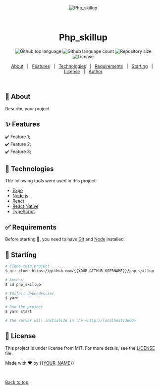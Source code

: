 <div align="center" id="top"> 
  <img src="./.github/app.gif" alt="Php_skillup" />

  &#xa0;

  <!-- <a href="https://php_skillup.netlify.app">Demo</a> -->
</div>

<h1 align="center">Php_skillup</h1>

<p align="center">
  <img alt="Github top language" src="https://img.shields.io/github/languages/top/{{YOUR_GITHUB_USERNAME}}/php_skillup?color=56BEB8">

  <img alt="Github language count" src="https://img.shields.io/github/languages/count/{{YOUR_GITHUB_USERNAME}}/php_skillup?color=56BEB8">

  <img alt="Repository size" src="https://img.shields.io/github/repo-size/{{YOUR_GITHUB_USERNAME}}/php_skillup?color=56BEB8">

  <img alt="License" src="https://img.shields.io/github/license/{{YOUR_GITHUB_USERNAME}}/php_skillup?color=56BEB8">

  <!-- <img alt="Github issues" src="https://img.shields.io/github/issues/{{YOUR_GITHUB_USERNAME}}/php_skillup?color=56BEB8" /> -->

  <!-- <img alt="Github forks" src="https://img.shields.io/github/forks/{{YOUR_GITHUB_USERNAME}}/php_skillup?color=56BEB8" /> -->

  <!-- <img alt="Github stars" src="https://img.shields.io/github/stars/{{YOUR_GITHUB_USERNAME}}/php_skillup?color=56BEB8" /> -->
</p>

<!-- Status -->

<!-- <h4 align="center"> 
	🚧  Php_skillup 🚀 Under construction...  🚧
</h4> 

<hr> -->

<p align="center">
  <a href="#dart-about">About</a> &#xa0; | &#xa0; 
  <a href="#sparkles-features">Features</a> &#xa0; | &#xa0;
  <a href="#rocket-technologies">Technologies</a> &#xa0; | &#xa0;
  <a href="#white_check_mark-requirements">Requirements</a> &#xa0; | &#xa0;
  <a href="#checkered_flag-starting">Starting</a> &#xa0; | &#xa0;
  <a href="#memo-license">License</a> &#xa0; | &#xa0;
  <a href="https://github.com/{{YOUR_GITHUB_USERNAME}}" target="_blank">Author</a>
</p>

<br>

## :dart: About ##

Describe your project

## :sparkles: Features ##

:heavy_check_mark: Feature 1;\
:heavy_check_mark: Feature 2;\
:heavy_check_mark: Feature 3;

## :rocket: Technologies ##

The following tools were used in this project:

- [Expo](https://expo.io/)
- [Node.js](https://nodejs.org/en/)
- [React](https://pt-br.reactjs.org/)
- [React Native](https://reactnative.dev/)
- [TypeScript](https://www.typescriptlang.org/)

## :white_check_mark: Requirements ##

Before starting :checkered_flag:, you need to have [Git](https://git-scm.com) and [Node](https://nodejs.org/en/) installed.

## :checkered_flag: Starting ##

```bash
# Clone this project
$ git clone https://github.com/{{YOUR_GITHUB_USERNAME}}/php_skillup

# Access
$ cd php_skillup

# Install dependencies
$ yarn

# Run the project
$ yarn start

# The server will initialize in the <http://localhost:3000>
```

## :memo: License ##

This project is under license from MIT. For more details, see the [LICENSE](LICENSE.md) file.


Made with :heart: by <a href="https://github.com/{{YOUR_GITHUB_USERNAME}}" target="_blank">{{YOUR_NAME}}</a>

&#xa0;

<a href="#top">Back to top</a>
